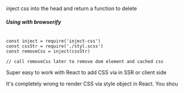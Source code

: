 inject css into the head and return a function to delete


##### Using with browserify

```

const inject = require('inject-css')
const cssStr = require('./styl.scss')
const removeCss = inject(cssStr)

// call removeCss later to remove dom element and cached css

```

Super easy to work with React to add CSS via in SSR or client side

It's completely wrong to render CSS via style object in React. You shou